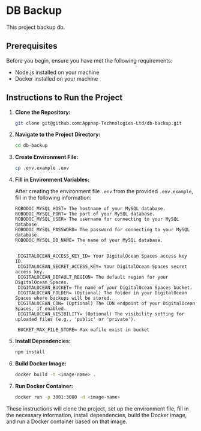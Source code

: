 # DB Backup

This project backup db.

## Prerequisites

Before you begin, ensure you have met the following requirements:

- Node.js installed on your machine
- Docker installed on your machine

## Instructions to Run the Project

1. **Clone the Repository:**

   ```bash
   git clone git@github.com:Appnap-Technologies-Ltd/db-backup.git
   ```

2. **Navigate to the Project Directory:**

   ```bash
   cd db-backup
   ```

3. **Create Environment File:**

   ```bash
   cp .env.example .env
   ```

4. **Fill in Environment Variables:**

   After creating the environment file `.env` from the provided `.env.example`, fill in the following information:

   ```plaintext
   ROBODOC_MYSQL_HOST= The hostname of your MySQL database.
   ROBODOC_MYSQL_PORT= The port of your MySQL database.
   ROBODOC_MYSQL_USER= The username for connecting to your MySQL database.
   ROBODOC_MYSQL_PASSWORD= The password for connecting to your MySQL database.
   ROBODOC_MYSQL_DB_NAME= The name of your MySQL database.


    DIGITALOCEAN_ACCESS_KEY_ID= Your DigitalOcean Spaces access key ID.
    DIGITALOCEAN_SECRET_ACCESS_KEY= Your DigitalOcean Spaces secret access key.
    DIGITALOCEAN_DEFAULT_REGION= The default region for your DigitalOcean Spaces.
    DIGITALOCEAN_BUCKET= The name of your DigitalOcean Spaces bucket.
    DIGITALOCEAN_FOLDER= (Optional) The folder in your DigitalOcean Spaces where backups will be stored.
    DIGITALOCEAN_CDN= (Optional) The CDN endpoint of your DigitalOcean Spaces, if enabled.
    DIGITALOCEAN_VISIBILITY= (Optional) The visibility setting for uploaded files (e.g., 'public' or 'private').

    BUCKET_MAX_FILE_STORE= Max mafile exist in bucket
   ```

5. **Install Dependencies:**

   ```bash
   npm install
   ```

6. **Build Docker Image:**

   ```bash
   docker build -t <image-name> .
   ```

7. **Run Docker Container:**
   ```bash
   docker run -p 3001:3000 -d <image-name>
   ```

These instructions will clone the project, set up the environment file, fill in the necessary information, install dependencies, build the Docker image, and run a Docker container based on that image.
